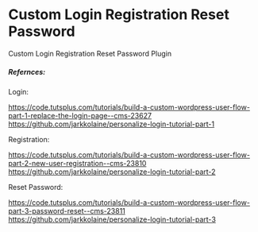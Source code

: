 # Custom Login Registration Reset Password
Custom Login Registration Reset Password Plugin

##### Refernces:
Login:

https://code.tutsplus.com/tutorials/build-a-custom-wordpress-user-flow-part-1-replace-the-login-page--cms-23627
https://github.com/jarkkolaine/personalize-login-tutorial-part-1

Registration:

https://code.tutsplus.com/tutorials/build-a-custom-wordpress-user-flow-part-2-new-user-registration--cms-23810
https://github.com/jarkkolaine/personalize-login-tutorial-part-2

Reset Password:

https://code.tutsplus.com/tutorials/build-a-custom-wordpress-user-flow-part-3-password-reset--cms-23811
https://github.com/jarkkolaine/personalize-login-tutorial-part-3
